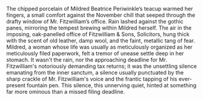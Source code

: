The chipped porcelain of Mildred Beatrice Periwinkle’s teacup warmed her fingers, a small comfort against the November chill that seeped through the drafty window of Mr. Fitzwilliam’s office.  Rain lashed against the gothic panes, mirroring the tempest brewing within Mildred herself.  The air in the imposing, oak-panelled office of Fitzwilliam & Sons, Solicitors, hung thick with the scent of old leather, damp wool, and the faint, metallic tang of fear.  Mildred, a woman whose life was usually as meticulously organized as her meticulously filed paperwork, felt a tremor of unease settle deep in her stomach.  It wasn't the rain, nor the approaching deadline for Mr. Fitzwilliam's notoriously demanding tax returns; it was the unsettling silence emanating from the inner sanctum, a silence usually punctuated by the sharp crackle of Mr. Fitzwilliam's voice and the frantic tapping of his ever-present fountain pen.  This silence, this unnerving quiet, hinted at something far more ominous than a missed filing deadline.
